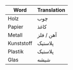 
| Word       | Translation |
| ---------- | ----------- |
| Holz       | چوب         |
| Papier     | کاغذ        |
| Metall     | آهن / فلز   |
| Kunststoff | پلاستیک     |
| Plastik    | پلاستیک     |
| Glas       | شیشه        |
